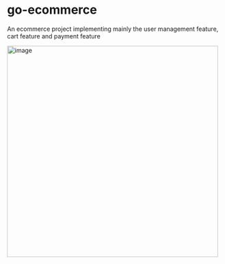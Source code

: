 # go-ecommerce
An ecommerce project implementing mainly the user management feature, cart feature and payment feature

<img width="493" alt="image" src="https://github.com/scottdiddy/go-ecommerce/assets/141838693/44517944-b304-4b96-ba24-99c6c60759ae">

